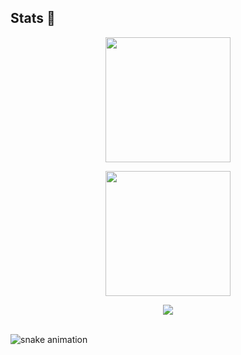 ## Stats 🎉

<p align="center">
    <a href="https://github.com/kenta-afk">
        <img height=200 align="center" src="https://git-hub-readme-stats-l2xb.vercel.app/api?username=kenta-afk&bg_color=30,e96443,904e95&title_color=fff&text_color=fff&show_icons=true&count_private=true"/>
    </a>
</p>

<p align="center">
    <a href="https://github.com/kenta-afk">
        <img height=200 align="center" src="https://github-readme-stats.vercel.app/api/top-langs/?username=kenta-afk&bg_color=30,e96443,904e95&title_color=fff&text_color=fff&show_icons=true&count_private=true&hide=css,html,vue,scss,ejs"/>
    </a>
</p>




<p align="center">

  
  <img src ="https://github-readme-streak-stats.herokuapp.com?user=kenta-afk&theme=darcula&hide_border=true&background=FFFFFF00">
  <br>
  <br>
</p>

![snake animation](https://github.com/kenta-afk/kenta-afk/blob/output/github-contribution-grid-snake2.svg)




